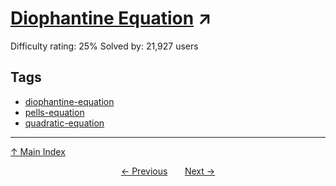 # [Diophantine Equation](https://projecteuler.net/problem=66) ↗️

Difficulty rating: 25%
Solved by: 21,927 users
## Tags

- [diophantine-equation](../tags/diophantine-equation.md)
- [pells-equation](../tags/pells-equation.md)
- [quadratic-equation](../tags/quadratic-equation.md)



---

[↑ Main Index](../README.md)


<div align=center><a href='65.md'>← Previous</a> &nbsp;&nbsp; &nbsp;&nbsp;  <a href='67.md'>Next →</a></div>
